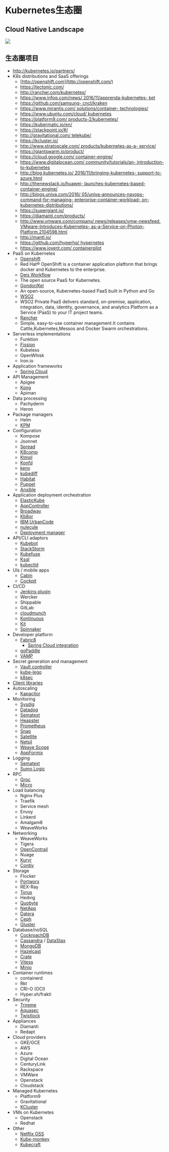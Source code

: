 ﻿# Kubernetes生态圈

## Cloud Native Landscape

![](CloudNativeLandscape.jpg)

## 生态圈项目

* http://kubernetes.io/partners/
* K8s distributions and SaaS offerings
    - [http://openshift.com](http://openshift.com/)
    - https://tectonic.com/
    - http://rancher.com/kubernetes/
    - [https://www.infoq.com/news/
        <wbr>2016/11/apprenda-kubernetes-
        <wbr>ket](https://www.infoq.com/news/2016/11/apprenda-kubernetes-ket)
    - [https://github.com/samsung-
        <wbr>cnct/kraken](https://github.com/samsung-cnct/kraken)
    - [https://www.mirantis.com/
        <wbr>solutions/container-
        <wbr>technologies/](https://www.mirantis.com/solutions/container-technologies/)
    - [https://www.ubuntu.com/cloud/
        <wbr>kubernetes](https://www.ubuntu.com/cloud/kubernetes)
    - [https://platform9.com/
        <wbr>products-2/kubernetes/](https://platform9.com/products-2/kubernetes/)
    - https://kubermatic.io/en/
    - https://stackpoint.io/#/
    - [http://gravitational.com/
        <wbr>telekube/](http://gravitational.com/telekube/)
    - https://kcluster.io/
    - [http://www.stratoscale.com/
        <wbr>products/kubernetes-as-a-
        <wbr>service/](http://www.stratoscale.com/products/kubernetes-as-a-service/)
    - https://giantswarm.io/product/
    - [https://cloud.google.com/
        <wbr>container-engine/](https://cloud.google.com/container-engine/)
    - [https://www.digitalocean.com/
        <wbr>community/tutorials/an-
        <wbr>introduction-to-kubernetes](https://www.digitalocean.com/community/tutorials/an-introduction-to-kubernetes)
    - [http://blog.kubernetes.io/
        <wbr>2016/11/bringing-kubernetes-
        <wbr>support-to-azure.html](http://blog.kubernetes.io/2016/11/bringing-kubernetes-support-to-azure.html)
    - [http://thenewstack.io/huawei-
        <wbr>launches-kubernetes-based-
        <wbr>container-engine/](http://thenewstack.io/huawei-launches-kubernetes-based-container-engine/)
    - [http://blogs.univa.com/2016/
        <wbr>05/univa-announces-navops-
        <wbr>command-for-managing-
        <wbr>enterprise-container-workload-
        <wbr>on-kubernetes-distributions/](http://blogs.univa.com/2016/05/univa-announces-navops-command-for-managing-enterprise-container-workload-on-kubernetes-distributions/)
    - https://supergiant.io/
    - https://diamanti.com/products/
    - [http://www.vmware.com/company/
        <wbr>news/releases/vmw-newsfeed.
        <wbr>VMware-Introduces-Kubernetes-
        <wbr>as-a-Service-on-Photon-
        <wbr>Platform.2104598.html](http://www.vmware.com/company/news/releases/vmw-newsfeed.VMware-Introduces-Kubernetes-as-a-Service-on-Photon-Platform.2104598.html)
    - http://mantl.io/
    - [https://github.com/hyperhq/
        <wbr>hypernetes](https://github.com/hyperhq/hypernetes)
    - [https://www.joyent.com/
        <wbr>containerpilot](https://www.joyent.com/containerpilot)
* PaaS on Kubernetes
    - [Openshift](http://openshift.com/)
     - Red Hat® OpenShift is a container application platform that brings docker and Kubernetes to the enterprise.
    - [Deis Workflow](https://deis.com/workflow/)
     - The open source PaaS for Kubernetes.
    - [Gondor/Kel](http://www.kelproject.com/)
     - An open-source, Kubernetes-based PaaS built in Python and Go
    - [WSO2](http://wso2.com/)
     - WSO2 Private PaaS delivers standard, on-premise, application, integration, data, identity, governance, and analytics Platform as a Service (PaaS) to your IT project teams.  
    - [Rancher](http://rancher.com/)
     - Simple, easy-to-use container management.It contains Cattle,Kubernetes,Messos and Docker Swarm orchestrations.
* Serverless implementations
    - Funktion
    - [Fission](https://github.com/platform9/fission)
    - Kubeless
    - OpenWhisk
    - Iron.io
* Application frameworks
    * [Spring Cloud](http://www.nicolaferraro.stfi.re/2016/10/23/hot-reconfiguration-of-microservices-on-kubernetes/)
* API Management
    - Apigee
    - [Kong](https://github.com/Mashape/kong-dist-kubernetes)
    - Apiman
* Data processing
    - Pachyderm
    - Heron
* Package managers
    * Helm
    * [KPM](https://github.com/coreos/kpm)
* Configuration
    - Kompose
    - Jsonnet
    - [Spread](https://redspread.com/)
    - [K8comp](https://github.com/cststack/k8comp)
    - [Ktmpl](https://github.com/InQuicker/ktmpl)
    - [Konfd](https://github.com/kelseyhightower/konfd)
    - [kenv](https://github.com/thisendout/kenv)
    - [kubediff](https://github.com/weaveworks/kubediff)
    - [Habitat](https://www.habitat.sh/docs/container-orchestration/)
    - [Puppet](https://forge.puppet.com/garethr/kubernetes/readme)
    - [Ansible](https://docs.ansible.com/ansible/kubernetes_module.html)
* Application deployment orchestration
    - [ElasticKube](https://elasticbox.com/kubernetes)
    - [AppController](https://github.com/Mirantis/k8s-AppController)
    - [Broadway](https://github.com/namely/broadway)
    - [Kb8or](https://github.com/UKHomeOffice/kb8or)
    - [IBM UrbanCode](https://developer.ibm.com/urbancode/plugin/kubernetes/)
    - [nulecule](https://github.com/projectatomic/nulecule)
    - [Deployment manager](https://cloud.google.com/deployment-manager/)
* API/CLI adaptors
    - [Kubebot](https://blog.harbur.io/introducing-kubebot-a-kubernetes-bot-for-slack/)
    - [StackStorm](https://github.com/StackStorm/st2)
    - [Kubefuse](https://opencredo.com/introducing-kubefuse-file-system-kubernetes/)
    - [Ksql](https://github.com/brendandburns/ksql)
    - [kubectld](https://github.com/rancher/kubectld)
* UIs / mobile apps
    * [Cabin](http://www.skippbox.com/announcing-cabin-the-first-mobile-app-for-kubernetes/)
    * [Cockpit](http://cockpit-project.org/guide/latest/feature-kubernetes.html)
* CI/CD
    * [Jenkins plugin](https://github.com/jenkinsci/kubernetes-pipeline-plugin)
    * Wercker
    * Shippable
    - GitLab
    - [cloudmunch](http://www.cloudmunch.com/continuous-delivery-for-kubernetes/)
    - [Kontinuous](https://github.com/AcalephStorage/kontinuous)
    - [Kit](https://invisionapp.github.io/kit/)
    - [Spinnaker](http://www.spinnaker.io/docs/kubernetes-source-to-prod)
* Developer platform
    * [Fabric8](https://fabric8.io/)
        * [Spring Cloud integration](https://github.com/fabric8io/spring-cloud-kubernetes)
    * [goPaddle](https://www.gopaddle.io/#/)
    * [VAMP](http://vamp.io/)
* Secret generation and management
    * [Vault controller](https://github.com/kelseyhightower/vault-controller)
    * [kube-lego](https://github.com/jetstack/kube-lego)
    * [k8sec](https://github.com/dtan4/k8sec)
* [Client libraries](https://github.com/kubernetes/community/blob/master/contributors/devel/client-libraries.md)
* Autoscaling
    * [Kapacitor](https://www.influxdata.com/kubernetes-monitoring-and-autoscaling-with-telegraf-and-kapacitor/)
* Monitoring
    * [Sysdig](https://www.sysdig.org/)
    * [Datadog](https://www.datadoghq.com/)
    * [Sematext](https://sematext.com/)
    * [Heapster](https://github.com/kubernetes/heapster/)
    * [Prometheus](https://prometheus.io/)
    * [Snap](http://snap.stanford.edu/)
    - [Satellite](https://github.com/gravitational/satellite)
    - [Netsil](http://netsil.com/product/)
    - [Weave Scope](https://github.com/weaveworks/scope)
    - [AppFormix](http://www.appformix.com/solutions/appformix-for-kubernetes/)
* Logging
    * [Sematext](https://sematext.com/)
    * [Sumo Logic](https://github.com/jdumars/sumokube)
* RPC
    * [Grpc](https://github.com/grpc/grpc)
    * [Micro](https://github.com/micro/kubernetes)
* Load balancing
    * Nginx Plus
    * Traefik
    * Service mesh
    * Envoy
    * Linkerd
    * Amalgam8
    * WeaveWorks
* Networking
    * WeaveWorks
    * Tigera
    * [OpenContrail](http://www.opencontrail.org/kubernetes-networking-with-opencontrail/)
    * Nuage
    * [Kuryr](https://github.com/openstack/kuryr-kubernetes)
    * [Contiv](http://contiv.github.io/)
* Storage
    * Flocker
    * [Portworx](https://portworx.com/products/)
    - REX-Ray
    - [Torus](https://coreos.com/blog/torus-distributed-storage-by-coreos.html)
    - Hedvig
    - [Quobyte](https://www.quobyte.com/containers)
    - [NetApp](https://netapp.github.io/blog/2016/05/11/netapp-persistent-storage-in-kubernetes-using-ontap-and-nfs/)
    - [Datera](http://www.storagereview.com/datera_s_elastic_data_fabric_integrates_with_kubernetes)
    - [Ceph](http://ceph.com/planet/bring-persistent-storage-for-your-containers-with-krbd-on-kubernetes/)
    - [Gluster](http://blog.gluster.org/2016/08/coming-soon-dynamic-provisioning-of-glusterfs-volumes-in-kubernetesopenshift/)
* Database/noSQL
    * [CockroachDB](https://www.cockroachlabs.com/docs/orchestrate-cockroachdb-with-kubernetes.html)
    - [Cassandra](http://blog.kubernetes.io/2016/07/thousand-instances-of-cassandra-using-kubernetes-pet-set.html) / [DataStax](http://www.datastax.com/dev/blog/scale-quickly-with-datastax-enterprise-on-google-container-engine)
    - [MongoDB](https://www.mongodb.com/blog/post/running-mongodb-as-a-microservice-with-docker-and-kubernetes)
    - [Hazelcast](https://blog.hazelcast.com/openshift/)
    - [Crate](https://crate.io/a/kubernetes-and-crate/)
    - [Vitess](http://vitess.io/getting-started/)
    - [Minio](https://blog.minio.io/storage-in-paas-minio-and-deis-7f9f604dedf2#.7rr6awv0j)
* Container runtimes
    * containerd
    * Rkt
    * CRI-O (OCI)
    * Hyper.sh/frakti
* Security
    * [Trireme](http://opensourceforu.com/2016/11/trireme-adds-production-scale-security-kubernetes)
    * [Aquasec](http://blog.aquasec.com/security-best-practices-for-kubernetes-deployment)
    * [Twistlock](https://www.twistlock.com/2015/11/10/twistlock-is-now-available-on-google-cloud-platform/)
* Appliances
    * Diamanti
    * Redapt
* Cloud providers
    * GKE/GCE
    * AWS
    * Azure
    * Digital Ocean
    * CenturyLink
    * Rackspace
    * VMWare
    * Openstack
    * Cloudstack
* Managed Kubernetes
    * Platform9
    * Gravitational
    * [KCluster](https://kcluster.io/)
* VMs on Kubernetes
    * Openstack
    * Redhat
* Other
    * [Netflix OSS](http://blog.christianposta.com/microservices/netflix-oss-or-kubernetes-how-about-both/)
    * [Kube-monkey](https://github.com/asobti/kube-monkey)
    * [Kubecraft](https://github.com/stevesloka/kubecraft)

